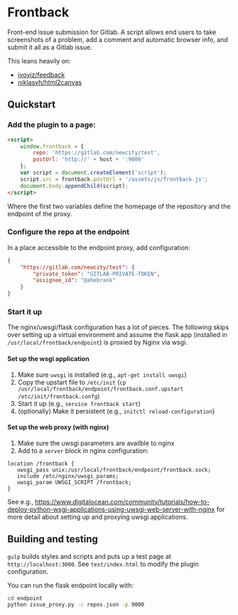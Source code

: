 # Frontback

Front-end issue submission for Gitlab.  A script allows end users to take screenshots of a problem, add a comment and automatic browser info, and submit it all as a Gitlab issue.

This leans heavily on:
- [ivoviz/feedback](https://github.com/ivoviz/feedback)
- [niklasvh/html2canvas](https://github.com/niklasvh/html2canvas)

## Quickstart

### Add the plugin to a page:

```html
<script>
	window.frontback = {
		repo: 'https://gitlab.com/newcity/test',
		postUrl: 'http://' + host + ':9000'
	};
	var script = document.createElement('script');
	script.src = frontback.postUrl + '/assets/js/frontback.js';
	document.body.appendChild(script);
</script>
```

Where the first two variables define the homepage of the repository and the endpoint of the proxy.

### Configure the repo at the endpoint

In a place accessible to the endpoint proxy, add configuration:

```json
{
    "https://gitlab.com/newcity/test": {
        "private_token": "GITLAB-PRIVATE-TOKEN",
        "assignee_id": "@ahebrank"
    }
}
```

### Start it up

The nginx/uwsgi/flask configuration has a lot of pieces. The following skips over
setting up a virtual environment and assume the flask app (installed in
	`/usr/local/frontback/endpoint`) is proxied by Nginx via wsgi.

#### Set up the wsgi application

1. Make sure `uwsgi` is installed (e.g., `apt-get install uwsgi`)
2. Copy the upstart file to `/etc/init` (`cp /usr/local/frontback/endpoint/frontback.conf.upstart /etc/init/frontback.confg`)
3. Start it up (e.g., `service frontback start`)
4. (optionally) Make it persistent (e.g., `initctl reload-configuration`)

#### Set up the web proxy (with nginx)

1. Make sure the uwsgi parameters are availble to nginx
2. Add to a `server` block in nginx configuration:

```
location /frontback {
   uwsgi_pass unix:/usr/local/frontback/endpoint/frontback.sock;
   include /etc/nginx/uwsgi_params;
   uwsgi_param UWSGI_SCRIPT /frontback;
}
```

See e.g., https://www.digitalocean.com/community/tutorials/how-to-deploy-python-wsgi-applications-using-uwsgi-web-server-with-nginx for more detail about setting up and proxying uwsgi applications.


## Building and testing

`gulp` builds styles and scripts and puts up a test page at `http://localhost:3000`.  See `test/index.html` to modify the plugin configuration.

You can run the flask endpoint locally with:

```bash
cd endpoint
python issue_proxy.py -c repos.json -p 9000
```
